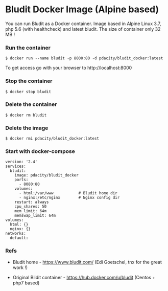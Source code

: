 # Bludit Docker Image (Alpine based)
You can run Bludit as a Docker container. Image based in Alpine Linux 3.7, php 5.6 (with healthcheck) and latest bludit. The size of container only 32 MB !


### Run the container

```
$ docker run --name bludit -p 8000:80 -d pdacity/bludit_docker:latest
```

To get access go with your browser to http://localhost:8000

### Stop the container

```
$ docker stop bludit
```

### Delete the container

```
$ docker rm bludit
```

### Delete the image

```
$ docker rmi pdacity/bludit_docker:latest
```

### Start with docker-compose

```
version: '2.4'
services:
  bludit:
    image: pdacity/bludit_docker
    ports:
      - 8080:80
    volumes:
      - html:/var/www           # Bludit home dir
      - nginx:/etc/nginx        # Nginx config dir
    restart: always
    cpu_shares: 50
    mem_limit: 64m
    memswap_limit: 64m
volumes:
  html: {}
  nginx: {}
networks:
  default:
```

### Refs
- Bludit home - https://www.bludit.com/ (Edi Goetschel, tnx for the great work !)

- Original Blidit container - https://hub.docker.com/u/bludit (Centos + php7 based)

